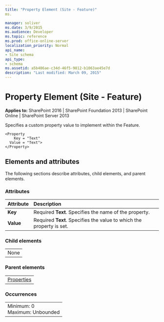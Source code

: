 ```yaml
---
title: "Property Element (Site - Feature)"
ms.

manager: soliver
ms.date: 3/9/2015
ms.audience: Developer
ms.topic: reference
ms.prod: office-online-server
localization_priority: Normal
api_name:
- Site schema
api_type:
- schema
ms.assetid: a5b406ae-c34d-46f5-9812-b1063ae45e7d
description: "Last modified: March 09, 2015"
---
```


# Property Element (Site - Feature)

 
  
 **Applies to:** SharePoint 2016 | SharePoint Foundation 2013 | SharePoint Online | SharePoint Server 2013
  
Specifies a custom property value to implement within the Feature. 
  
```
<Property
    Key = "Text"
  Value = "Text">
</Property>
```

## Elements and attributes

The following sections describe attributes, child elements, and parent elements.

### Attributes

|**Attribute**|**Description**|
|:-----|:-----|
|**Key** <br/> |Required **Text**. Specifies the name of the property.  <br/> |
|**Value** <br/> |Required **Text**. Specifies the value to which the property is set.  <br/> |
   
### Child elements

||
|:-----|
|None |
   
### Parent elements

||
|:-----|
|[Properties](properties-element-site.md)|
   
### Occurrences

||
|:-----|
|Minimum: 0  <br/> Maximum: Unbounded  <br/> |
   

